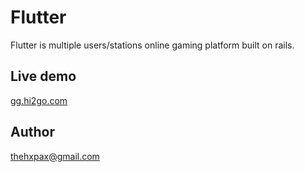 # Flutter

Flutter is multiple users/stations online gaming platform built on rails.

## Live demo

[gg.hi2go.com](http://gg.hi2go.com)

## Author

thehxpax@gmail.com
